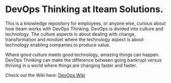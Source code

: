 # DevOps Thinking at Iteam Solutions.

This is a knowledge repository for employees, or anyone else, curious about how Iteam works with DevOps Thinking. DevOps is divided into culture and technology. The culture aspects is about dealing with change, transformation and mindset where the technology aspect is about technology enabling companies to produce value.

Where good culture meets good technology, amazing things can happen. DevOps Thinking can make the difference between going bankrupt versus thriving in a world where things are changing faster and faster.

Check out the Wiki here: [DevOps Wiki](https://github.com/Iteam1337/devops/wiki)
